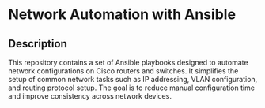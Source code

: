 # Network Automation with Ansible
## Description
This repository contains a set of Ansible playbooks designed to automate network configurations on Cisco routers and switches. It simplifies the setup of common network tasks such as IP addressing, VLAN configuration, and routing protocol setup. The goal is to reduce manual configuration time and improve consistency across network devices.

